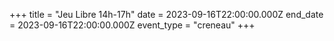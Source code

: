+++
title = "Jeu Libre 14h-17h"
date = 2023-09-16T22:00:00.000Z
end_date = 2023-09-16T22:00:00.000Z
event_type = "creneau"
+++

